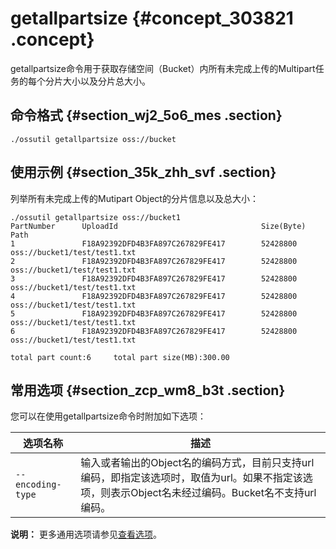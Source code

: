 # getallpartsize {#concept_303821 .concept}

getallpartsize命令用于获取存储空间（Bucket）内所有未完成上传的Multipart任务的每个分片大小以及分片总大小。

## 命令格式 {#section_wj2_5o6_mes .section}

``` {#codeblock_5ol_i2y_zpx}
./ossutil getallpartsize oss://bucket 
```

## 使用示例 {#section_35k_zhh_svf .section}

列举所有未完成上传的Mutipart Object的分片信息以及总大小：

``` {#codeblock_jhb_9de_6ep}
./ossutil getallpartsize oss://bucket1
PartNumber      UploadId                                Size(Byte)      Path
1               F18A92392DFD4B3FA897C267829FE417        52428800        oss://bucket1/test/test1.txt
2               F18A92392DFD4B3FA897C267829FE417        52428800        oss://bucket1/test/test1.txt
3               F18A92392DFD4B3FA897C267829FE417        52428800        oss://bucket1/test/test1.txt
4               F18A92392DFD4B3FA897C267829FE417        52428800        oss://bucket1/test/test1.txt
5               F18A92392DFD4B3FA897C267829FE417        52428800        oss://bucket1/test/test1.txt
6               F18A92392DFD4B3FA897C267829FE417        52428800        oss://bucket1/test/test1.txt

total part count:6     total part size(MB):300.00
```

## 常用选项 {#section_zcp_wm8_b3t .section}

您可以在使用getallpartsize命令时附加如下选项：

|选项名称|描述|
|----|--|
|`--encoding-type`|输入或者输出的Object名的编码方式，目前只支持url编码，即指定该选项时，取值为url。如果不指定该选项，则表示Object名未经过编码。Bucket名不支持url编码。|

**说明：** 更多通用选项请参见[查看选项](cn.zh-CN/常用工具/命令行工具ossutil/查看选项.md#)。

